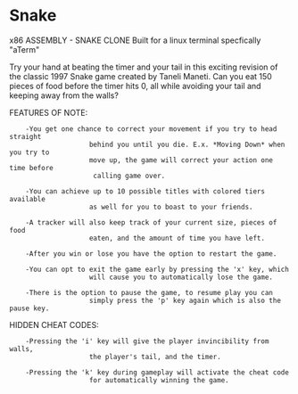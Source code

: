 # Snake
x86 ASSEMBLY - SNAKE CLONE
Built for a linux terminal specfically "aTerm"



Try your hand at beating the timer and your tail in this exciting revision
                        of the classic 1997 Snake game created by Taneli Maneti.
                        Can you eat 150 pieces of food before the timer hits 0, all
                        while avoiding your tail and keeping away from the walls?



FEATURES OF NOTE:

        -You get one chance to correct your movement if you try to head straight
                        behind you until you die. E.x. *Moving Down* when you try to
                        move up, the game will correct your action one time before
                         calling game over.

        -You can achieve up to 10 possible titles with colored tiers available
                        as well for you to boast to your friends.

        -A tracker will also keep track of your current size, pieces of food
                        eaten, and the amount of time you have left.

        -After you win or lose you have the option to restart the game.

        -You can opt to exit the game early by pressing the 'x' key, which
                        will cause you to automatically lose the game.

        -There is the option to pause the game, to resume play you can
                        simply press the 'p' key again which is also the pause key.

HIDDEN CHEAT CODES:

        -Pressing the 'i' key will give the player invincibility from walls,
                        the player's tail, and the timer.

        -Pressing the 'k' key during gameplay will activate the cheat code
                        for automatically winning the game.
